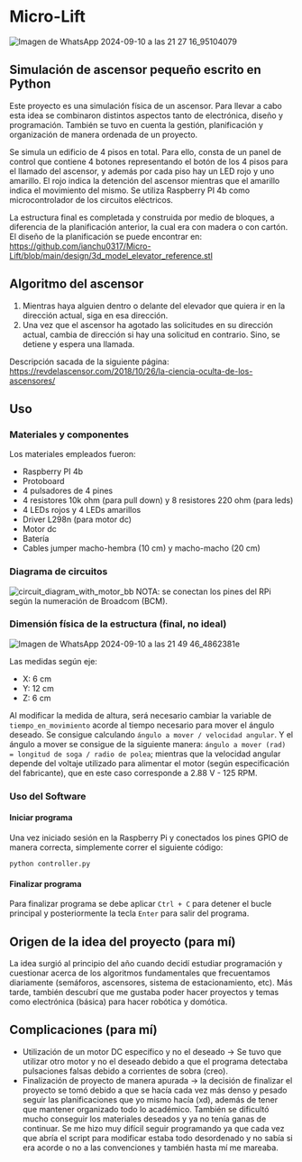 # Micro-Lift


![Imagen de WhatsApp 2024-09-10 a las 21 27 16_95104079](https://github.com/user-attachments/assets/fccdc1b6-202c-467d-84e9-fa196e0192ba)


## Simulación de ascensor pequeño escrito en Python
Este proyecto es una simulación física de un ascensor. Para llevar a cabo esta idea se combinaron distintos aspectos tanto de electrónica, diseño y programación.
También se tuvo en cuenta la gestión, planificación y organización de manera ordenada de un proyecto. 

Se simula un edificio de 4 pisos en total. Para ello, consta de un panel de control que contiene 4 botones representando el botón de los 4 pisos para el llamado del ascensor, y además por cada piso hay un LED rojo y uno amarillo. El rojo indica la detención del ascensor mientras que el amarillo indica el movimiento del mismo. Se utiliza Raspberry PI 4b como microcontrolador de los circuitos eléctricos. 

La estructura final es completada y construida por medio de bloques, a diferencia de la planificación anterior, la cual era con madera o con cartón. El diseño de la planificación se puede encontrar en: https://github.com/ianchu0317/Micro-Lift/blob/main/design/3d_model_elevator_reference.stl


## Algoritmo del ascensor
1. Mientras haya alguien dentro o delante del elevador que quiera ir en la dirección actual, siga en esa dirección.
2. Una vez que el ascensor ha agotado las solicitudes en su dirección actual, cambia de dirección si hay una solicitud en contrario. Sino, se detiene y espera una llamada.

Descripción sacada de la siguiente página: https://revdelascensor.com/2018/10/26/la-ciencia-oculta-de-los-ascensores/

## Uso
### Materiales y componentes
Los materiales empleados fueron: 
- Raspberry PI 4b
- Protoboard
- 4 pulsadores de 4 pines
- 4 resistores 10k ohm (para pull down) y 8 resistores 220 ohm (para leds)
- 4 LEDs rojos y 4 LEDs amarillos
- Driver L298n (para motor dc)
- Motor dc
- Batería 
- Cables jumper macho-hembra (10 cm) y macho-macho (20 cm)

### Diagrama de circuitos
![circuit_diagram_with_motor_bb](https://github.com/user-attachments/assets/c3751c11-1616-455f-b39b-c16443040974)
NOTA: se conectan los pines del RPi según la numeración de Broadcom (BCM).

### Dimensión física de la estructura (final, no ideal)
![Imagen de WhatsApp 2024-09-10 a las 21 49 46_4862381e](https://github.com/user-attachments/assets/376c6f65-90ea-4c64-b1db-dd05fb5ce044)

Las medidas según eje: 
- X: 6 cm
- Y: 12 cm
- Z: 6 cm

Al modificar la medida de altura, será necesario cambiar la variable de `tiempo_en_movimiento` acorde al tiempo necesario para mover el ángulo deseado. Se consigue calculando `ángulo a mover / velocidad angular`. Y el ángulo a mover se consigue de la siguiente manera: `ángulo a mover (rad) = longitud de soga / radio de polea`; mientras que la velocidad angular depende del voltaje utilizado para alimentar el motor (según especificación del fabricante), que en este caso corresponde a 2.88 V - 125 RPM. 

### Uso del Software
#### Iniciar programa
Una vez iniciado sesión en la Raspberry Pi y conectados los pines GPIO de manera correcta, simplemente correr el siguiente código: 

`python controller.py`
#### Finalizar programa
Para finalizar programa se debe aplicar `Ctrl + C` para detener el bucle principal y posteriormente la tecla `Enter` para salir del programa.

## Origen de la idea del proyecto (para mí)
La idea surgió al principio del año cuando decidí estudiar programación y cuestionar acerca de los algoritmos fundamentales que frecuentamos diariamente (semáforos, ascensores, sistema de estacionamiento, etc). Más tarde, también descubrí que me gustaba poder hacer proyectos y temas como electrónica (básica) para hacer robótica y domótica. 

## Complicaciones (para mí)
- Utilización de un motor DC específico y no el deseado -> Se tuvo que utilizar otro motor y no el deseado debido a que el programa detectaba pulsaciones falsas debido a corrientes de sobra (creo).
- Finalización de proyecto de manera apurada -> la decisión de finalizar el proyecto se tomó debido a que se hacía cada vez más denso y pesado seguir las planificaciones que yo mismo hacía (xd), además de tener que mantener organizado todo lo académico. También se dificultó mucho conseguir los materiales deseados y ya no tenía ganas de continuar. Se me hizo muy difícil seguir programando ya que cada vez que abría el script para modificar estaba todo desordenado y no sabía si era acorde o no a las convenciones y también hasta mí me mareaba.
